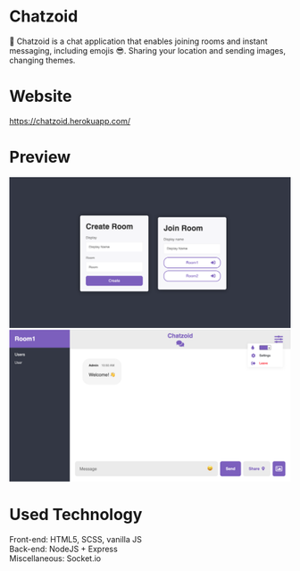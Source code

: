 # Chatzoid

💬 Chatzoid is a chat application that enables joining rooms and instant messaging, including emojis 😎. Sharing your location and sending images, changing themes.

# Website

https://chatzoid.herokuapp.com/

# Preview

<img src="./public/img/preview1.png">
<img src="./public/img/preview2.png">

# Used Technology

Front-end: HTML5, SCSS, vanilla JS  
Back-end: NodeJS + Express  
Miscellaneous: Socket.io

